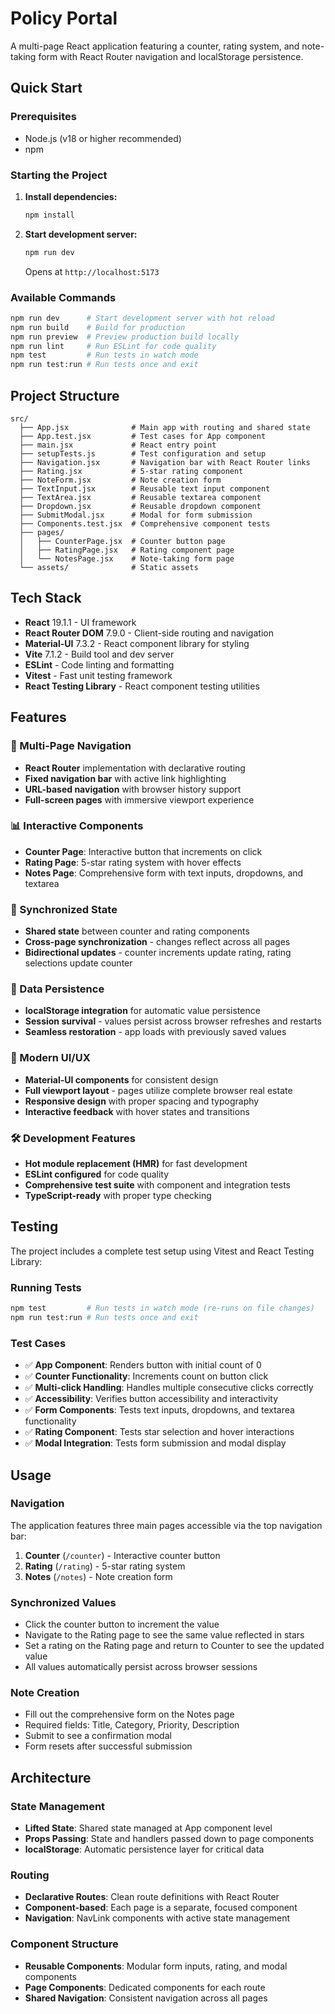 # Policy Portal

A multi-page React application featuring a counter, rating system, and note-taking form with React Router navigation and localStorage persistence.

## Quick Start

### Prerequisites
- Node.js (v18 or higher recommended)
- npm

### Starting the Project

1. **Install dependencies:**
   ```bash
   npm install
   ```

2. **Start development server:**
   ```bash
   npm run dev
   ```
   Opens at `http://localhost:5173`

### Available Commands

```bash
npm run dev      # Start development server with hot reload
npm run build    # Build for production
npm run preview  # Preview production build locally
npm run lint     # Run ESLint for code quality
npm test         # Run tests in watch mode
npm run test:run # Run tests once and exit
```

## Project Structure

```
src/
  ├── App.jsx              # Main app with routing and shared state
  ├── App.test.jsx         # Test cases for App component
  ├── main.jsx             # React entry point
  ├── setupTests.js        # Test configuration and setup
  ├── Navigation.jsx       # Navigation bar with React Router links
  ├── Rating.jsx           # 5-star rating component
  ├── NoteForm.jsx         # Note creation form
  ├── TextInput.jsx        # Reusable text input component
  ├── TextArea.jsx         # Reusable textarea component
  ├── Dropdown.jsx         # Reusable dropdown component
  ├── SubmitModal.jsx      # Modal for form submission
  ├── Components.test.jsx  # Comprehensive component tests
  ├── pages/
  │   ├── CounterPage.jsx  # Counter button page
  │   ├── RatingPage.jsx   # Rating component page
  │   └── NotesPage.jsx    # Note-taking form page
  └── assets/              # Static assets
```

## Tech Stack

- **React** 19.1.1 - UI framework
- **React Router DOM** 7.9.0 - Client-side routing and navigation
- **Material-UI** 7.3.2 - React component library for styling
- **Vite** 7.1.2 - Build tool and dev server
- **ESLint** - Code linting and formatting
- **Vitest** - Fast unit testing framework
- **React Testing Library** - React component testing utilities

## Features

### 🧭 Multi-Page Navigation
- **React Router** implementation with declarative routing
- **Fixed navigation bar** with active link highlighting
- **URL-based navigation** with browser history support
- **Full-screen pages** with immersive viewport experience

### 📊 Interactive Components
- **Counter Page**: Interactive button that increments on click
- **Rating Page**: 5-star rating system with hover effects
- **Notes Page**: Comprehensive form with text inputs, dropdowns, and textarea

### 🔗 Synchronized State
- **Shared state** between counter and rating components
- **Cross-page synchronization** - changes reflect across all pages
- **Bidirectional updates** - counter increments update rating, rating selections update counter

### 💾 Data Persistence
- **localStorage integration** for automatic value persistence
- **Session survival** - values persist across browser refreshes and restarts
- **Seamless restoration** - app loads with previously saved values

### 🎨 Modern UI/UX
- **Material-UI components** for consistent design
- **Full viewport layout** - pages utilize complete browser real estate
- **Responsive design** with proper spacing and typography
- **Interactive feedback** with hover states and transitions

### 🛠️ Development Features
- **Hot module replacement (HMR)** for fast development
- **ESLint configured** for code quality
- **Comprehensive test suite** with component and integration tests
- **TypeScript-ready** with proper type checking

## Testing

The project includes a complete test setup using Vitest and React Testing Library:

### Running Tests
```bash
npm test         # Run tests in watch mode (re-runs on file changes)
npm run test:run # Run tests once and exit
```

### Test Cases
- ✅ **App Component**: Renders button with initial count of 0
- ✅ **Counter Functionality**: Increments count on button click
- ✅ **Multi-click Handling**: Handles multiple consecutive clicks correctly
- ✅ **Accessibility**: Verifies button accessibility and interactivity
- ✅ **Form Components**: Tests text inputs, dropdowns, and textarea functionality
- ✅ **Rating Component**: Tests star selection and hover interactions
- ✅ **Modal Integration**: Tests form submission and modal display

## Usage

### Navigation
The application features three main pages accessible via the top navigation bar:

1. **Counter** (`/counter`) - Interactive counter button
2. **Rating** (`/rating`) - 5-star rating system  
3. **Notes** (`/notes`) - Note creation form

### Synchronized Values
- Click the counter button to increment the value
- Navigate to the Rating page to see the same value reflected in stars
- Set a rating on the Rating page and return to Counter to see the updated value
- All values automatically persist across browser sessions

### Note Creation
- Fill out the comprehensive form on the Notes page
- Required fields: Title, Category, Priority, Description
- Submit to see a confirmation modal
- Form resets after successful submission

## Architecture

### State Management
- **Lifted State**: Shared state managed at App component level
- **Props Passing**: State and handlers passed down to page components
- **localStorage**: Automatic persistence layer for critical data

### Routing
- **Declarative Routes**: Clean route definitions with React Router
- **Component-based**: Each page is a separate, focused component
- **Navigation**: NavLink components with active state management

### Component Structure
- **Reusable Components**: Modular form inputs, rating, and modal components
- **Page Components**: Dedicated components for each route
- **Shared Navigation**: Consistent navigation across all pages
